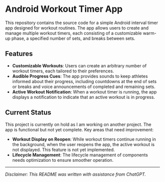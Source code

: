 # Android Workout Timer App

This repository contains the source code for a simple Android interval timer app designed for workout routines. The app allows users to create and manage multiple workout timers, each consisting of a customizable warm-up phase, a specified number of sets, and breaks between sets.

## Features
- **Customizable Workouts**: Users can create an arbitrary number of workout timers, each tailored to their preferences.
- **Audible Progress Cues**: The app provides sounds to keep athletes informed about their progress, including countdowns at the end of sets or breaks and voice announcements of completed and remaining sets.
- **Active Workout Notification**: When a workout timer is running, the app displays a notification to indicate that an active workout is in progress.

## Current Status
This project is currently on hold as I am working on another project. The app is functional but not yet complete. Key areas that need improvement:
- **Workout Display on Reopen**: While workout timers continue running in the background, when the user reopens the app, the active workout is not displayed. This feature is not yet implemented.
- **Lifecycle Management**: The lifecycle management of components needs optimization to ensure smoother operation.

---

*Disclaimer: This README was written with assistance from ChatGPT.*
